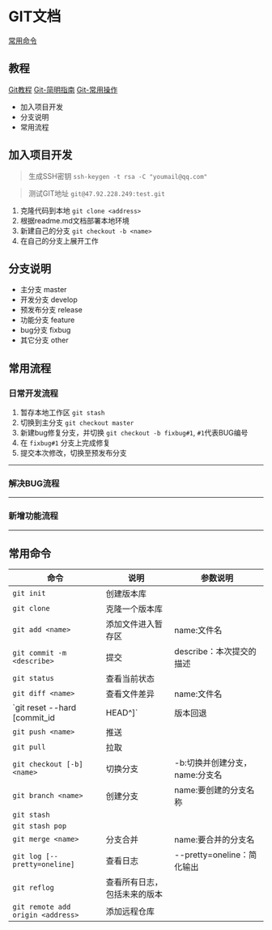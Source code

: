 # GIT文档
[常用命令](#常用命令)
## 教程
[Git教程](https://www.liaoxuefeng.com/wiki/0013739516305929606dd18361248578c67b8067c8c017b000)
[Git-简明指南](https://rogerdudler.github.io/git-guide/index.zh.html)
[Git-常用操作](https://github.com/521xueweihan/git-tips)

* 加入项目开发
* 分支说明
* 常用流程


## 加入项目开发
> 生成SSH密钥	`ssh-keygen -t rsa -C "youmail@qq.com"`

> 测试GIT地址 `git@47.92.228.249:test.git`

1. 克隆代码到本地 `git clone <address> `
2. 根据readme.md文档部署本地环境
3. 新建自己的分支 `git checkout -b <name>`
4. 在自己的分支上展开工作


## 分支说明

* 主分支 master
* 开发分支 develop
* 预发布分支 release
* 功能分支 feature
* bug分支 fixbug
* 其它分支 other

## 常用流程
### 日常开发流程
1. 暂存本地工作区 `git stash`
2. 切换到主分支 `git checkout master`
3. 新建bug修复分支，并切换 `git checkout -b fixbug#1`, `#1`代表BUG编号
4. 在 `fixbug#1` 分支上完成修复
5. 提交本次修改，切换至预发布分支
---
### 解决BUG流程

---
### 新增功能流程
---



## 常用命令
命令 | 说明 | 参数说明
--|--|--
`git init` | 创建版本库 
`git clone` | 克隆一个版本库
`git add <name>` | 添加文件进入暂存区 | name:文件名
`git commit -m <describe>` | 提交 | describe：本次提交的描述
`git status` | 查看当前状态 | 
`git diff <name>` | 查看文件差异 | name:文件名
`git reset --hard [commit_id | HEAD^]` | 版本回退 | commit_id:提交版本号  HEAD^：上一个版本
`git push <name> ` | 推送 
`git pull ` | 拉取 
`git checkout [-b] <name>` | 切换分支 | -b:切换并创建分支，name:分支名
`git branch <name>` | 创建分支 | name:要创建的分支名称
`git stash` | 
`git stash pop` |
`git merge <name>` | 分支合并 | name:要合并的分支名
`git log [--pretty=oneline]` | 查看日志 | --pretty=oneline：简化输出
`git reflog` | 查看所有日志，包括未来的版本 |
`git remote add origin <address>` | 添加远程仓库 | 